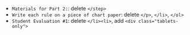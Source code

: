 * `Materials for Part 2:`: delete `</step>`
* `Write each rule on a piece of chart paper`: delete `</p>`, `</li>`, `</ol>`
* `Student Evaluation #1`: delete `</li><li>`, add `<div class="tablets-only">`
